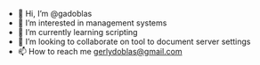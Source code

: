 - 👋 Hi, I’m @gadoblas
- 👀 I’m interested in management systems
- 🌱 I’m currently learning scripting
- 💞️ I’m looking to collaborate on tool to document server settings
- 📫 How to reach me gerlydoblas@gmail.com

<!---
gadoblas/gadoblas is a ✨ special ✨ repository because its `README.md` (this file) appears on your GitHub profile.
You can click the Preview link to take a look at your changes.
--->
